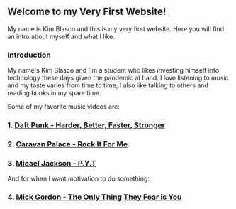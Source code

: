 ## Welcome to my Very First Website!

My name is Kim Blasco and this is my very first website. Here you will find an intro about myself and what I like.

### Introduction

My name's Kim Blasco and I'm a student who likes investing himself into technology these days given the pandemic at hand.
I love listening to music and my taste varies from time to time, I also like talking to others and reading books in my spare time.



Some of my favorite music videos are:
### 1. [Daft Punk - Harder, Better, Faster, Stronger](https://www.youtube.com/watch?v=yydNF8tuVmU&ab_channel=DaftPunk)

### 2. [Caravan Palace - Rock It For Me](https://www.youtube.com/watch?v=fBGSJ3sbivI&list=RDyydNF8tuVmU&index=10&ab_channel=CaravanPalace)

### 3. [Micael Jackson - P.Y.T](https://www.youtube.com/watch?v=1ZZQuj6htF4&ab_channel=michaeljacksonVEVO)


  
  And for when I want motivation to do something:
### 4. [Mick Gordon - The Only Thing They Fear is You](https://www.youtube.com/watch?v=fmUDr2DO2is&ab_channel=the_kovic)




